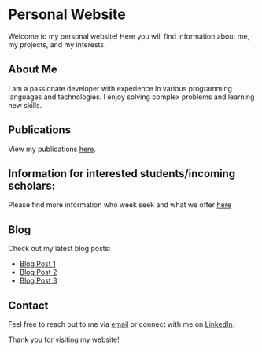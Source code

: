 # Personal Website

Welcome to my personal website! Here you will find information about me, my projects, and my interests.

## About Me
I am a passionate developer with experience in various programming languages and technologies. I enjoy solving complex problems and learning new skills.

## Publications
View my publications [here](publications.md).

## Information for interested students/incoming scholars:
Please find more information who week seek and what we offer [here](students.md)

## Blog
Check out my latest blog posts:
- [Blog Post 1](link-to-blog-post-1)
- [Blog Post 2](link-to-blog-post-2)
- [Blog Post 3](link-to-blog-post-3)

## Contact
Feel free to reach out to me via [email](mailto:your-email@example.com) or connect with me on [LinkedIn](link-to-linkedin-profile).

Thank you for visiting my website!

